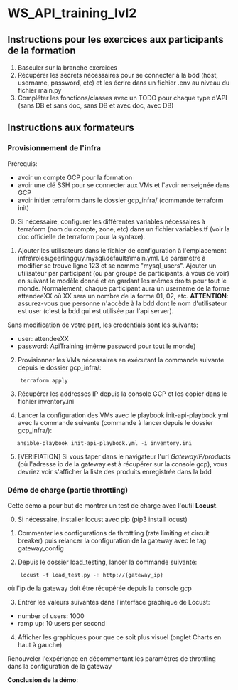 # WS_API_training_lvl2

## Instructions pour les exercices aux participants de la formation

1. Basculer sur la branche exercices
2. Récupérer les secrets nécessaires pour se connecter à la bdd (host, username, password, etc) et les écrire dans un fichier .env au niveau du fichier main.py
3. Compléter les fonctions/classes avec un TODO pour chaque type d'API (sans DB et sans doc, sans DB et avec doc, avec DB)

## Instructions aux formateurs

### Provisionnement de l'infra

Prérequis:

- avoir un compte GCP pour la formation
- avoir une clé SSH pour se connecter aux VMs et l'avoir renseignée dans GCP
- avoir initier terraform dans le dossier gcp_infra/ (commande terraform init)

0. Si nécessaire, configurer les différentes variables nécessaires à terraform (nom du compte, zone, etc) dans un fichier variables.tf (voir la doc officielle de terraform pour la syntaxe).

1. Ajouter les utilisateurs dans le fichier de configuration à l'emplacement infra\roles\geerlingguy.mysql\defaults\main.yml. Le paramètre à modifier se trouve ligne 123 et se nomme "mysql_users". Ajouter un utilisateur par participant (ou par groupe de participants, à vous de voir) en suivant le modèle donné et en gardant les mêmes droits pour tout le monde. Normalement, chaque participant aura un username de la forme attendeeXX où XX sera un nombre de la forme 01, 02, etc.
   **ATTENTION**: assurez-vous que personne n'accède à la bdd dont le nom d'utilisateur est user (c'est la bdd qui est utilisée par l'api server).

Sans modification de votre part, les credentials sont les suivants:

- user: attendeeXX
- password: ApiTraining (même password pour tout le monde)

2. Provisionner les VMs nécessaires en exécutant la commande suivante depuis le dossier gcp_infra/:

```
    terraform apply
```

3. Récupérer les addresses IP depuis la console GCP et les copier dans le fichier inventory.ini

4. Lancer la configuration des VMs avec le playbook init-api-playbook.yml avec la commande suivante (commande à lancer depuis le dossier gcp_infra/):

```
   ansible-playbook init-api-playbook.yml -i inventory.ini
```

5. [VERIFIATION] Si vous taper dans le navigateur l'url _GatewayIP/products_ (où l'adresse ip de la gateway est à récupérer sur la console gcp), vous devriez voir s'afficher la liste des produits enregistrée dans la bdd

### Démo de charge (partie throttling)

Cette démo a pour but de montrer un test de charge avec l'outil **Locust**.

0. Si nécessaire, installer locust avec pip (pip3 install locust)

1. Commenter les configurations de throttling (rate limiting et circuit breaker) puis relancer la configuration de la gateway avec le tag gateway_config

2. Depuis le dossier load_testing, lancer la commande suivante:

```
    locust -f load_test.py -H http://{gateway_ip}
```

où l'ip de la gateway doit être récupérée depuis la console gcp

3. Entrer les valeurs suivantes dans l'interface graphique de Locust:

- number of users: 1000
- ramp up: 10 users per second

4. Afficher les graphiques pour que ce soit plus visuel (onglet Charts en haut à gauche)

Renouveler l'expérience en décommentant les paramètres de throttling dans la configuration de la gateway

**Conclusion de la démo**:
